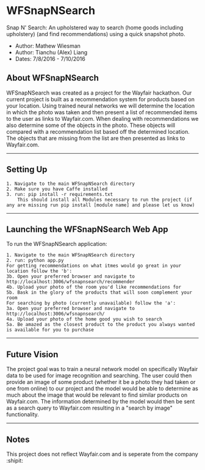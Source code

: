 # WFSnapNSearch
Snap N' Search: An upholstered way to search (home goods including upholstery) (and find recommendations) using a quick snapshot photo.

+ Author: Mathew Wiesman
+ Author: Tianchu (Alex) Liang
+ Dates: 7/8/2016 - 7/10/2016

## About WFSnapNSearch

WFSnapNSearch was created as a project for the Wayfair hackathon. Our current project is built as a recommendation system for products based on your location. Using trained neural networks we will determine the location in which the photo was taken and then present a list of recommended items to the user as links to Wayfair.com. When dealing with recommendations we also determine some of the objects in the photo. These objects will compared with a recommendation list based off the determined location. The objects that are missing from the list are then presented as links to Wayfair.com.

--------------------
Setting Up
----------------------

```
1. Navigate to the main WFSnapNSearch directory
2. Make sure you have Caffe installed
3. run: pip install -r requirements.txt
	This should install all Modules necessary to run the project (if any are missing run pip install [module name] and please let us know)
```

-----------------------------------
Launching the WFSnapNSearch Web App
-------------------------------------
To run the WFSnapNSearch application:
```
1. Navigate to the main WFSnapNSearch directory 
2. run: python app.py
For getting recommendations on what itmes would go great in your location follow the 'b':
3b. Open your preferred browser and navigate to http://localhost:3006/wfsnapnsearch/recommender
4b. Upload your photo of the room you'd like recommendations for
5b. Bask in the glory of the products that will soon complement your room
For searching by photo (currently unavailable) follow the 'a':
3a. Open your preferred browser and navigate to http://localhost:3006/wfsnapnsearch/
4a. Upload your photo of the home good you wish to search
5a. Be amazed as the closest product to the product you always wanted is available for you to purchase 
```

----------------------------------
Future Vision
------------------------------------
The project goal was to train a neural network model on specifically Wayfair data to be used for image recognition and searching. The user could then provide an image of some product (whether it be a photo they had taken or one from online) to our project and the model would be able to determine as much about the image that would be relevant to find similar products on Wayfair.com. The information determined by the model would then be sent as a search query to Wayfair.com resulting in a "search by image" functionality.

----------
Notes
------------
This project does not reflect Wayfair.com and is seperate from the company
:shipit: